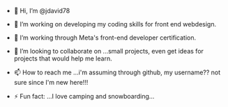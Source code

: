 - 👋 Hi, I’m @jdavid78
- 👀 I’m working on developing my coding skills for front end webdesign.
- 🌱 I’m working through Meta's front-end developer certification.
- 💞️ I’m looking to collaborate on ...small projects, even get ideas for projects that would help me learn.
- 📫 How to reach me ...i'm assuming through github, my username?? not sure since I'm new here!!!

- ⚡ Fun fact: ...I love camping and snowboarding...

<!---
jdavid78/jdavid78 is a ✨ special ✨ repository because its `README.md` (this file) appears on your GitHub profile.
You can click the Preview link to take a look at your changes.
--->
